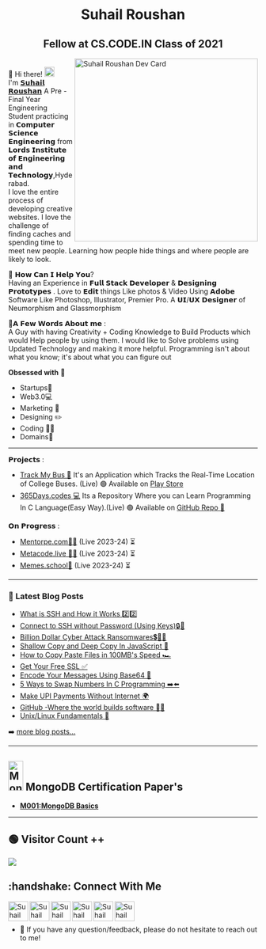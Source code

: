 <h1 align="center">Suhail Roushan</h1>
<h2 align="center">Fellow at CS.CODE.IN Class of 2021 </h2>

<a href="https://app.daily.dev/suhailroushan"><img align="right" width="auto" height="370" src="https://api.daily.dev/devcards/ed8c407f7e92461aacc2a08689397203.png?r=bk3"  width="400" alt="Suhail Roushan Dev Card"/></a>

<br> 📌 Hi there! <img src="https://user-images.githubusercontent.com/42378118/110234147-e3259600-7f4e-11eb-95be-0c4047144dea.gif" width="20"><br>
I'm [𝗦𝘂𝗵𝗮𝗶𝗹 𝗥𝗼𝘂𝘀𝗵𝗮𝗻](https://suhailroushan.com) A Pre - Final Year Engineering Student practicing in 𝗖𝗼𝗺𝗽𝘂𝘁𝗲𝗿 𝗦𝗰𝗶𝗲𝗻𝗰𝗲 𝗘𝗻𝗴𝗶𝗻𝗲𝗲𝗿𝗶𝗻𝗴 from 𝗟𝗼𝗿𝗱𝘀 𝗜𝗻𝘀𝘁𝗶𝘁𝘂𝘁𝗲 𝗼𝗳 𝗘𝗻𝗴𝗶𝗻𝗲𝗲𝗿𝗶𝗻𝗴 𝗮𝗻𝗱 𝗧𝗲𝗰𝗵𝗻𝗼𝗹𝗼𝗴𝘆,Hyderabad. <br> I love the entire process of developing creative websites. I love the challenge of finding caches and spending time to meet new people. Learning how people hide things and where people are likely to look.<br>

📌 𝗛𝗼𝘄 𝗖𝗮𝗻 𝗜 𝗛𝗲𝗹𝗽 𝗬𝗼𝘂?<br>
Having an Experience in 𝗙𝘂𝗹𝗹 𝗦𝘁𝗮𝗰𝗸 𝗗𝗲𝘃𝗲𝗹𝗼𝗽𝗲𝗿 & 𝗗𝗲𝘀𝗶𝗴𝗻𝗶𝗻𝗴 𝗣𝗿𝗼𝘁𝗼𝘁𝘆𝗽𝗲𝘀 . Love to 𝗘𝗱𝗶𝘁 things Like photos & Video Using 𝗔𝗱𝗼𝗯𝗲 Software Like Photoshop, Illustrator, Premier Pro. A 𝗨𝗜/𝗨𝗫 𝗗𝗲𝘀𝗶𝗴𝗻𝗲𝗿 of Neumorphism and Glassmorphism<br>

📌𝗔 𝗙𝗲𝘄 𝗪𝗼𝗿𝗱𝘀 𝗔𝗯𝗼𝘂𝘁 𝗺𝗲 :<br>
A Guy with having Creativity + Coding Knowledge to Build Products which would Help people by using them. I would like to Solve problems using Updated Technology and making it more helpful. Programming isn't about what you know; it's about what you can figure out<br>

**Obsessed with** 🤗<br>

- Startups🚀
- Web3.0💻
- Marketing 🤳
- Designing ✏️
- Coding 🧑‍💻
- Domains🤑

<hr />

𝗣𝗿𝗼𝗷𝗲𝗰𝘁𝘀 : <br>

- [Track My Bus 🚌](https://trackmybus.tech) It's an Application which Tracks the Real-Time Location of College Buses. (Live) 🟢 Available on [Play Store](https://play.google.com/store/apps/details?id=com.w8india.w8)<br>
- [365Days.codes 💻](https://github.com/suhailroushan13/365days.codes) Its a Repository Where you can Learn Programming In C Language(Easy Way).(Live) 🟢 Available on [GitHub Repo 📁](https://github.com/suhailroushan13/365days.codes)

𝗢𝗻 𝗣𝗿𝗼𝗴𝗿𝗲𝘀𝘀 : <br>

- [Mentorpe.com🧑‍🏫](https://suhailroushan.com/progress.html) (Live 2023-24) ⏳
- [Metacode.live 🧑‍💻](https://suhailroushan.com/progress.html) (Live 2023-24) ⏳
- [Memes.school🎒](https://suhailroushan.com/progress.html) (Live 2023-24) ⏳

<hr />

### 📕 Latest Blog Posts

<!-- BLOG-POST-LIST:START -->

- [What is SSH and How it Works 2️⃣2️⃣](https://suhailroushan.medium.com/everything-about-ssh-%EF%B8%8F-596388d53863)
- [Connect to SSH without Password (Using Keys)🔒🔑](https://suhailroushan.medium.com/connect-ssh-without-password-using-keys-9f29dc580554)
- [Billion Dollar Cyber Attack Ransomwares💲🧑‍💻](https://suhailroushan.medium.com/billion-dollar-cyber-attack-ransomwares-7e9878c5f496)
- [Shallow Copy and Deep Copy In JavaScript 💫](https://suhailroushan.medium.com/you-dont-know-how-javascript-copy-variables-shallow-copy-ba043788a6cd)
- [How to Copy Paste Files in 100MB's Speed 🏎️](https://suhailroushan.medium.com/how-to-copy-paste-files-in-100mbs-speed-e8b1e31e18f0)
- [Get Your Free SSL ✅](https://suhailroushan.medium.com/free-ssl-38ad1ec18a52)
- [Encode Your Messages Using Base64 🛅](https://suhailroushan.medium.com/encode-your-messages-using-base64-315d2c0420ce)
- [5 Ways to Swap Numbers In C Programming ➡️⬅️](https://suhailroushan.medium.com/5-ways-to-swap-numbers-in-c-programming-5b2e6f0cf59f)
- [Make UPI Payments Without Internet 🌍](https://suhailroushan.medium.com/yes-you-heard-right-now-make-upi-payments-without-internet-9d831e8b2509)
- [GitHub -Where the world builds software 🧑‍💻](https://suhailroushan.medium.com/github-where-the-world-builds-software-a4b6cf383824)
- [Unix/Linux Fundamentals 📕](https://suhailroushan.medium.com/unix-linux-fundamentals-7f0a3b1e49b4)
<!-- BLOG-POST-LIST:END -->

➡️ [more blog posts...](https://suhailroushan.medium.com/)

<hr />

<h2 align="left"> <img src="https://i.imgur.com/7kJWL1n.png" alt="Mongodb Logo - Mongodb Logo Transparent@seekpng.com" width="30px" height="60px">&nbsp;MongoDB Certification Paper's</h2>

<ul>
<li> <a href="https://university.mongodb.com/course_completion/31684c91-234e-4f0b-8525-e2c7d3d94cb4
"alt="<b>M001:MongoDB Basics</b>"> <b>M001:MongoDB Basics</b> </a> 

</ul>

<hr />

 <h2 align="left"> 🟢 Visitor Count ++</h2>
  
  <img src="https://profile-counter.glitch.me/suhailroushan13/count.svg" />
</p>

<h2 align="left">:handshake: Connect With Me</h2>

<a href="https://www.linkedin.com/in/suhailroushan/"><img align="left" src="https://raw.githubusercontent.com/suhailroushan/suhailroushan/main/linkedin.png" alt="Suhail Roushan | LinkedIn" width="40px"/></a>
<a href="https://instagram.com/suhailroushan"><img align="left" src="https://raw.githubusercontent.com/suhailroushan/suhailroushan/main/insta.png" alt="Suhail Roushan | Instagram" width="40px"/></a>
<a href="https://suhailroushan.medium.com/"><img align="left" src="https://raw.githubusercontent.com/yushi1007/yushi1007/main/images/medium.svg" alt="Suhail Roushan | Medium" width="40px"/></a>
<a href="https://www.facebook.com/your.suhailroushan/"><img align="left" src="https://raw.githubusercontent.com/suhailroushan/suhailroushan/main/facebook.png" alt="Suhail Roushan | Facebook" width="40px"/></a>
<a href="https://twitter.com/suhailroushan13"><img align="left" src="https://raw.githubusercontent.com/suhailroushan/suhailroushan/main/twitter.png" alt="Suhail Roushan | Twitter" width="40px"/></a>
<a href="https://suhailroushan.com"><img align="left" src="https://raw.githubusercontent.com/suhailroushan/suhailroushan/main/suhailroushann.png" alt="Suhail Roushan | Website" width="40px"/></a>
<br>
<br>

- 💬 If you have any question/feedback, please do not hesitate to reach out to me!
